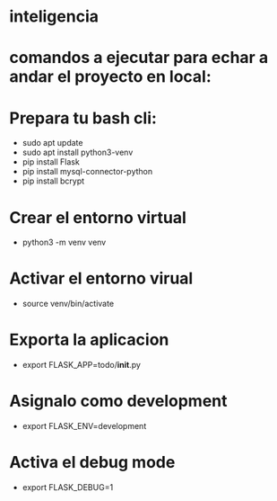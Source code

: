 # inteligencia

# comandos a ejecutar para echar a andar el proyecto en local:

# Prepara tu bash cli:

- sudo apt update
- sudo apt install python3-venv
- pip install Flask
- pip install mysql-connector-python
- pip install bcrypt

# Crear el entorno virtual

- python3 -m venv venv

# Activar el entorno virual

- source venv/bin/activate

# Exporta la aplicacion

- export FLASK_APP=todo/**init**.py

# Asignalo como development

- export FLASK_ENV=development

# Activa el debug mode

- export FLASK_DEBUG=1
